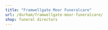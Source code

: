```yaml
---
title: "Framwellgate Moor Funeralcare"
url: /durham/framwellgate-moor-funeralcare/
shop: funeral directors
---
```

